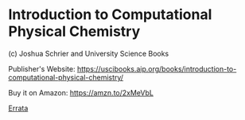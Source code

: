 # Introduction to Computational Physical Chemistry

(c) Joshua Schrier and University Science Books

Publisher's Website: https://uscibooks.aip.org/books/introduction-to-computational-physical-chemistry/ 

Buy it on Amazon: https://amzn.to/2xMeVbL

[Errata](errata.md)



